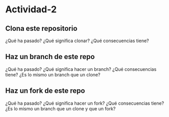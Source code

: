 # Actividad-2

## Clona este repositorio
¿Qué ha pasado?
¿Qué significa clonar?
¿Qué consecuencias tiene?

## Haz un branch de este repo
¿Qué ha pasado?
¿Qué significa hacer un branch?
¿Qué consecuencias tiene?
¿Es lo mismo un branch que un clone?

## Haz un fork de este repo
¿Qué ha pasado?
¿Qué significa hacer un fork?
¿Qué consecuencias tiene?
¿Es lo mismo un branch que un clone y que un fork?
